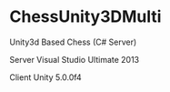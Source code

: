 # ChessUnity3DMulti
Unity3d Based Chess (C# Server)


Server Visual Studio Ultimate 2013 

Client Unity 5.0.0f4 

